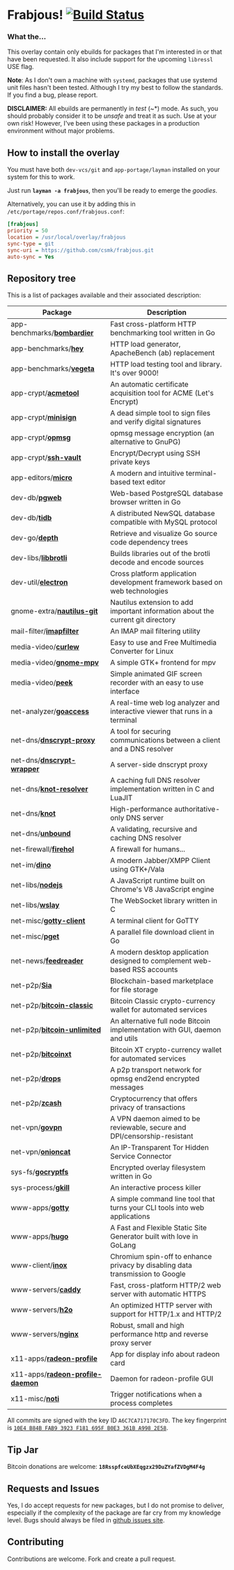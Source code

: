 # Frabjous! [![Build Status](https://img.shields.io/travis/csmk/frabjous/master.svg?style=flat-square)](https://travis-ci.org/csmk/frabjous)

### What the...
This overlay contain only ebuilds for packages that I'm interested in or that have been requested. It also include support for the upcoming `libressl` USE flag.

**Note**: As I don't own a machine with `systemd`, packages that use systemd unit files hasn't been tested. Although I try my best to follow the standards. If you find a bug, please report.

**DISCLAIMER:** All ebuilds are permanently in _test_ (~*) mode. As such, you should probably consider it to be _unsafe_ and treat it as such. Use at your own risk! However, I've been using these packages in a production environment without major problems.

## How to install the overlay
You must have both `dev-vcs/git` and `app-portage/layman` installed on your system for this to work.

Just run **`layman -a frabjous`**, then you'll be ready to emerge the _goodies_.

Alternatively, you can use it by adding this in `/etc/portage/repos.conf/frabjous.conf`:

```ini
[frabjous]
priority = 50
location = /usr/local/overlay/frabjous
sync-type = git
sync-uri = https://github.com/csmk/frabjous.git
auto-sync = Yes
```

## Repository tree
This is a list of packages available and their associated description:

Package | Description
--- | ---
app-benchmarks/**[bombardier](app-benchmarks/bombardier)** | Fast cross-platform HTTP benchmarking tool written in Go
app-benchmarks/**[hey](app-benchmarks/hey)** | HTTP load generator, ApacheBench (ab) replacement
app-benchmarks/**[vegeta](app-benchmarks/vegeta)** | HTTP load testing tool and library. It's over 9000!
app-crypt/**[acmetool](app-crypt/acmetool)** | An automatic certificate acquisition tool for ACME (Let's Encrypt)
app-crypt/**[minisign](app-crypt/minisign)** | A dead simple tool to sign files and verify digital signatures
app-crypt/**[opmsg](app-crypt/opmsg)** | opmsg message encryption (an alternative to GnuPG)
app-crypt/**[ssh-vault](app-crypt/ssh-vault)** | Encrypt/Decrypt using SSH private keys
app-editors/**[micro](app-editors/micro)** | A modern and intuitive terminal-based text editor
dev-db/**[pgweb](dev-db/pgweb)** | Web-based PostgreSQL database browser written in Go
dev-db/**[tidb](dev-db/tidb)** | A distributed NewSQL database compatible with MySQL protocol
dev-go/**[depth](dev-go/depth)** | Retrieve and visualize Go source code dependency trees
dev-libs/**[libbrotli](dev-libs/libbrotli)** | Builds libraries out of the brotli decode and encode sources
dev-util/**[electron](dev-util/electron)** | Cross platform application development framework based on web technologies
gnome-extra/**[nautilus-git](gnome-extra/nautilus-git)** | Nautilus extension to add important information about the current git directory
mail-filter/**[imapfilter](mail-filter/imapfilter)** | An IMAP mail filtering utility
media-video/**[curlew](media-video/curlew)** | Easy to use and Free Multimedia Converter for Linux
media-video/**[gnome-mpv](media-video/gnome-mpv)** | A simple GTK+ frontend for mpv
media-video/**[peek](media-video/peek)** | Simple animated GIF screen recorder with an easy to use interface
net-analyzer/**[goaccess](net-analyzer/goaccess)** | A real-time web log analyzer and interactive viewer that runs in a terminal
net-dns/**[dnscrypt-proxy](net-dns/dnscrypt-proxy)** | A tool for securing communications between a client and a DNS resolver
net-dns/**[dnscrypt-wrapper](net-dns/dnscrypt-wrapper)** | A server-side dnscrypt proxy
net-dns/**[knot-resolver](net-dns/knot-resolver)** | A caching full DNS resolver implementation written in C and LuaJIT
net-dns/**[knot](net-dns/knot)** | High-performance authoritative-only DNS server
net-dns/**[unbound](net-dns/unbound)** | A validating, recursive and caching DNS resolver
net-firewall/**[firehol](net-firewall/firehol)** | A firewall for humans...
net-im/**[dino](net-im/dino)** | A modern Jabber/XMPP Client using GTK+/Vala
net-libs/**[nodejs](net-libs/nodejs)** | A JavaScript runtime built on Chrome's V8 JavaScript engine
net-libs/**[wslay](net-libs/wslay)** | The WebSocket library written in C
net-misc/**[gotty-client](net-misc/gotty-client)** | A terminal client for GoTTY
net-misc/**[pget](net-misc/pget)** | A parallel file download client in Go
net-news/**[feedreader](net-news/feedreader)** | A modern desktop application designed to complement web-based RSS accounts
net-p2p/**[Sia](net-p2p/Sia)** | Blockchain-based marketplace for file storage
net-p2p/**[bitcoin-classic](net-p2p/bitcoin-classic)** | Bitcoin Classic crypto-currency wallet for automated services
net-p2p/**[bitcoin-unlimited](net-p2p/bitcoin-unlimited)** | An alternative full node Bitcoin implementation with GUI, daemon and utils
net-p2p/**[bitcoinxt](net-p2p/bitcoinxt)** | Bitcoin XT crypto-currency wallet for automated services
net-p2p/**[drops](net-p2p/drops)** | A p2p transport network for opmsg end2end encrypted messages
net-p2p/**[zcash](net-p2p/zcash)** | Cryptocurrency that offers privacy of transactions
net-vpn/**[govpn](net-vpn/govpn)** | A VPN daemon aimed to be reviewable, secure and DPI/censorship-resistant
net-vpn/**[onioncat](net-vpn/onioncat)** | An IP-Transparent Tor Hidden Service Connector
sys-fs/**[gocryptfs](sys-fs/gocryptfs)** | Encrypted overlay filesystem written in Go
sys-process/**[gkill](sys-process/gkill)** | An interactive process killer
www-apps/**[gotty](www-apps/gotty)** | A simple command line tool that turns your CLI tools into web applications
www-apps/**[hugo](www-apps/hugo)** | A Fast and Flexible Static Site Generator built with love in GoLang
www-client/**[inox](www-client/inox)** | Chromium spin-off to enhance privacy by disabling data transmission to Google
www-servers/**[caddy](www-servers/caddy)** | Fast, cross-platform HTTP/2 web server with automatic HTTPS
www-servers/**[h2o](www-servers/h2o)** | An optimized HTTP server with support for HTTP/1.x and HTTP/2
www-servers/**[nginx](www-servers/nginx)** | Robust, small and high performance http and reverse proxy server
x11-apps/**[radeon-profile](x11-apps/radeon-profile)** | App for display info about radeon card
x11-apps/**[radeon-profile-daemon](x11-apps/radeon-profile-daemon)** | Daemon for radeon-profile GUI
x11-misc/**[noti](x11-misc/noti)** | Trigger notifications when a process completes

All commits are signed with the key ID `A6C7CA717170C3FD`. The key fingerprint is [`10E4 B84B FAB9 3923 F181 695F B0E3 361B A998 2E58`](https://keybase.io/csmk).

## Tip Jar
Bitcoin donations are welcome: **`18RsspfceUbXEqgzx29DuZYafZVDgM4F4g`**

## Requests and Issues
Yes, I do accept requests for new packages, but I do not promise to deliver, especially if the complexity of the package are far cry from my knowledge level. Bugs should always be filed in [github issues site](https://github.com/csmk/frabjous/issues).

## Contributing 
Contributions are welcome. Fork and create a pull request.
